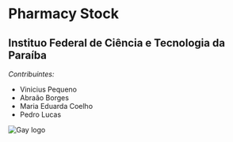 # Pharmacy Stock
## Instituo Federal de Ciência e Tecnologia da Paraíba

_Contribuintes:_
  * Vinicius Pequeno
  * Abraão Borges
  * Maria Eduarda Coelho
  * Pedro Lucas

![Gay logo](https://st2.depositphotos.com/1001911/9033/v/950/depositphotos_90335790-stock-illustration-cool-emoticon-pointing-at-you.jpg)
